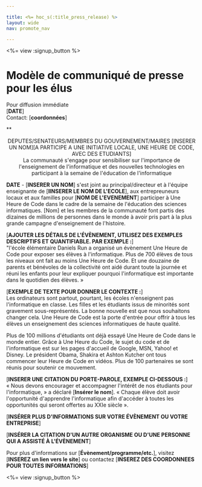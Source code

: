 ```yaml
---

title: <%= hoc_s(:title_press_release) %>
layout: wide
nav: promote_nav

---
```


<%= view :signup_button %>

# Modèle de communiqué de presse pour les élus

Pour diffusion immédiate   
[**DATE**]   
Contact: [**coordonnées**]  
  


**

<center>
  DEPUTES/SENATEURS/MEMBRES DU GOUVERNEMENT/MAIRES [INSERER UN NOM][A PARTICIPE A UNE INITIATIVE LOCALE, UNE HEURE DE CODE, AVEC DES ETUDIANTS]</strong><br /> La communauté s'engage pour sensibiliser sur l'importance de l'enseignement de l'informatique et des nouvelles technologies en participant à la semaine de l'éducation de l'informatique
</center>

  
  
</p> 

**DATE** - [**INSERER UN NOM**] s'est joint au principal/directeur et à l'équipe enseignante de [**IINSERER LE NOM DE L'ECOLE**], aux entrepreuneurs locaux et aux familles pour [**NOM DE L'EVENEMENT**] participer à Une Heure de Code dans le cadre de la semaine de l'éducation des sciences informatiques. [Nom] et les membres de la communauté font partis des dizaines de millions de personnes dans le monde à avoir pris part à la plus grande campagne d'enseignement de l'histoire.

[**AJOUTER LES DÉTAILS DE L'ÉVÈNEMENT, UTILISEZ DES EXEMPLES DESCRIPTIFS ET QUANTIFIABLE. PAR EXEMPLE :**]   
"l'école élémentaire Daniels Run a organisé un évènement Une Heure de Code pour exposer ses élèves à l'informatique. Plus de 700 élèves de tous les niveaux ont fait au moins Une Heure de Code. Et une douzaine de parents et bénévoles de la collectivité ont aidé durant toute la journée et réuni les enfants pour leur expliquer pourquoi l'informatique est importante dans le quotidien des élèves. »

[**EXEMPLE DE TEXTE POUR DONNER LE CONTEXTE :**]   
Les ordinateurs sont partout, pourtant, les écoles n'enseignent pas l'informatique en classe. Les filles et les étudiants issus de minorités sont gravement sous-représentés. La bonne nouvelle est que nous souhaitons changer cela. Une Heure de Code est la porte d'entrée pour offrir à tous les élèves un enseignement des sciences informatiques de haute qualité.

Plus de 100 millions d'étudiants ont déjà essayé Une Heure de Code dans le monde entier. Grâce à Une Heure du Code, le sujet du code et de l'informatique est sur les pages d'accueil de Google, MSN, Yahoo! et Disney. Le président Obama, Shakira et Ashton Kutcher ont tous commencer leur Heure de Code en vidéos. Plus de 100 partenaires se sont réunis pour soutenir ce mouvement.

[**INSERER UNE CITATION DU PORTE-PAROLE, EXEMPLE CI-DESSOUS :**]   
« Nous devons encourager et accompagner l'intérêt de nos étudiants pour l'informatique, » a déclaré [**Insérer le nom**]. « Chaque élève doit avoir l'opportunité d'apprendre l'informatique afin d'accéder à toutes les opportunités qui seront offertes au XXIe siècle ».

[**INSÉRER PLUS D'INFORMATIONS SUR VOTRE ÉVÈNEMENT OU VOTRE ENTREPRISE**]

[**INSÉRER LA CITATION D'UN AUTRE ORGANISME OU D'UNE PERSONNE QUI A ASSISTÉ À L'ÉVÈNEMENT**]

Pour plus d'informations sur [**Évènement/programme/etc.**], visitez [**INSEREZ un lien vers le site**] ou contactez [**INSEREZ DES COORDONNEES POUR TOUTES INFORMATIONS**]

  
  


<%= view :signup_button %>
